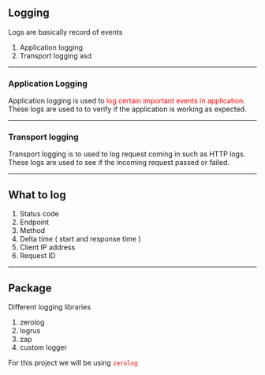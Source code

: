 
## Logging

Logs are basically record of events


1. Application logging
2. Transport logging
asd

---


### Application Logging

Application logging is used to <span style="color:red ">log certain important events in application</span>. These logs are used to to verify if the application is working as expected. 


---

### Transport logging

Transport logging is to used to log request coming in such as HTTP logs. These logs are used to see if the incoming request passed or failed.


---

## What to log
1. Status code
2. Endpoint
3. Method
4. Delta time ( start and response time )
5. Client IP address
6. Request ID

---

## Package

Different logging libraries

1. zerolog
2. logrus
3. zap
4. custom logger

For this project we will be using  <span style="color:red ">`zerolog`</span>